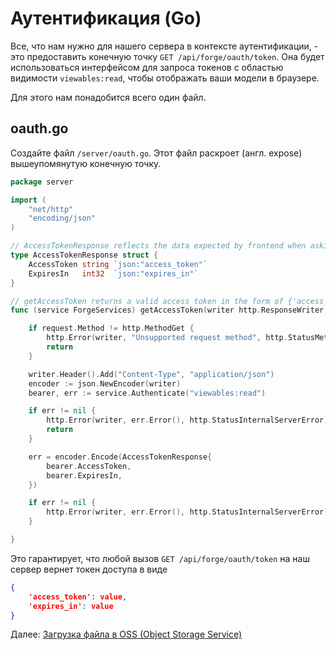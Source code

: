 # Аутентификация (Go)


 Все, что нам нужно для нашего сервера в контексте аутентификации, - это предоставить конечную точку `GET /api/forge/oauth/token`. Она будет использоваться интерфейсом для запроса токенов с областью видимости `viewables:read`, чтобы отображать ваши модели в браузере.

Для этого нам понадобится всего один файл. 

## oauth.go

Создайте файл `/server/oauth.go`. Этот файл раскроет (англ. expose) вышеупомянутую конечную точку.

```go
package server

import (
	"net/http"
	"encoding/json"
)

// AccessTokenResponse reflects the data expected by frontend when asking for a token
type AccessTokenResponse struct {
	AccessToken string `json:"access_token"`
	ExpiresIn   int32  `json:"expires_in"`
}

// getAccessToken returns a valid access token in the form of {'access_token':value, 'expires_in':value}
func (service ForgeServices) getAccessToken(writer http.ResponseWriter, request *http.Request) {

	if request.Method != http.MethodGet {
		http.Error(writer, "Unsupported request method", http.StatusMethodNotAllowed)
		return
	}

	writer.Header().Add("Content-Type", "application/json")
	encoder := json.NewEncoder(writer)
	bearer, err := service.Authenticate("viewables:read")

	if err != nil {
		http.Error(writer, err.Error(), http.StatusInternalServerError)
		return
	}

	err = encoder.Encode(AccessTokenResponse{
		bearer.AccessToken,
		bearer.ExpiresIn,
	})

	if err != nil {
		http.Error(writer, err.Error(), http.StatusInternalServerError)
	}

}
```

Это гарантирует, что любой вызов `GET /api/forge/oauth/token` на наш сервер вернет токен доступа в виде

```json
{
	'access_token': value, 
	'expires_in': value
}
```

Далее: [Загрузка файла в OSS (Object Storage Service)](/datamanagement/oss/)
